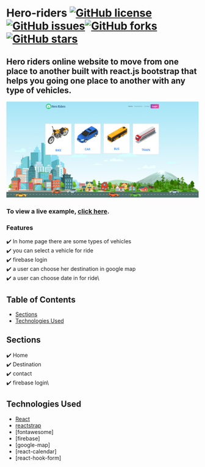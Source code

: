 # Hero-riders <a href="https://github.com/1hanzla100/developer-portfolio/blob/main/LICENSE"><img alt="GitHub license" src="https://img.shields.io/github/license/1hanzla100/developer-portfolio"></a><a href="https://github.com/1hanzla100/developer-portfolio/issues"><img alt="GitHub issues" src="https://img.shields.io/github/issues/1hanzla100/developer-portfolio"></a><a href="https://github.com/1hanzla100/developer-portfolio/network"><img alt="GitHub forks" src="https://img.shields.io/github/forks/1hanzla100/developer-portfolio"></a> <a href="https://github.com/1hanzla100/developer-portfolio/stargazers"><img alt="GitHub stars" src="https://img.shields.io/github/stars/1hanzla100/developer-portfolio"></a> 

## Hero riders online website to move from one place to another built with react.js bootstrap that helps you going one place to another with any type of vehicles.

<p align="center">
  <kbd>
    <img src="https://github.com/AsifHasanIrfan/hero-riders/blob/main/src/images/hero-riders.PNG"></img>
  </kbd>
</p>

### To view a live example, **[click here](https://hero-riders.web.app)**.

### Features
✔️ In home page there are some types of vehicles\
✔️ you can select a vehicle for ride\
✔️ firebase login\
✔️ a user can choose her destination in google map\
✔️ a user can choose date in for ride\

## Table of Contents
- [Sections](#sections)
- [Technologies Used](#technologies-used)

## Sections
✔️ Home\
✔️ Destination\
✔️ contact\
✔️ firebase login\

## Technologies Used 

- [React](https://reactjs.org/)
- [reactstrap](https://reactstrap.github.io/)
- [fontawesome]
- [firebase]
- [google-map]
- [react-calendar]
- [react-hook-form]
